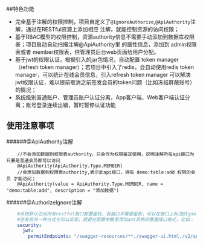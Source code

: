 ##特色功能

- 完全基于注解的权限控制，项目自定义了`@IgnoreAuthorize`,`@ApiAuthority`注解，通过在RESTful资源上添加相应
注解，就能控制资源的访问权限；
- 基于RBAC模型的权限控制，资源authority信息不需要手动添加到数据库权限表；项目启动自动扫描注解@ApiAuthority里
的属性信息，添加到 admin权限表或者 member权限表，供管理员后台web页面给用户分配。
- 基于jwt的权限认证，根据引入的jar包情况，自动配置 token manager（refresh token manager）；若项目中引入了redis，会自动使用redis token
manager，可以统计在线会员信息，引入refresh token manager 可以解决jwt权限认证，难以提前取消之前签发会员的token问题（比如冻结屏蔽账号）的情况；
- 系统级别普通账户、管理员账户认证分离，App客户端、Web客户端认证分离；账号登录连续出错，暂时暂停认证功能

## 使用注意事项
######@ApiAuthority注解
    
```
    //不会添加数据到权限表authority，只会作为权限鉴定使用，说明注解所在api接口为 只要是普通会员都可以访问
    @ApiAuthority(ApiAuthority.Type.MEMBER)
    //会添加数据到权限表authority,表示此api接口，拥有 demo:table:add 权限的会员 才能访问；
    @ApiAuthority(value = ApiAuthority.Type.MEMBER, name = "demo:table:add", description = "添加数据") 
```
######@AuthorizeIgnore注解
```yaml
    #系统默认访问所有restful接口都要鉴权，若接口不需要鉴权，可以在接口上标注@IgnoreAuthgrize注解即可。
    #还有另外一种方式也可以实现，就是在配置参数里添加ant风格的暴露接口格式，比如：
    security:
      jwt:
        permitEndpoints: "/swagger-resources/**,/swagger-ui.html,/v2/api-docs,/webjars/**"
```
